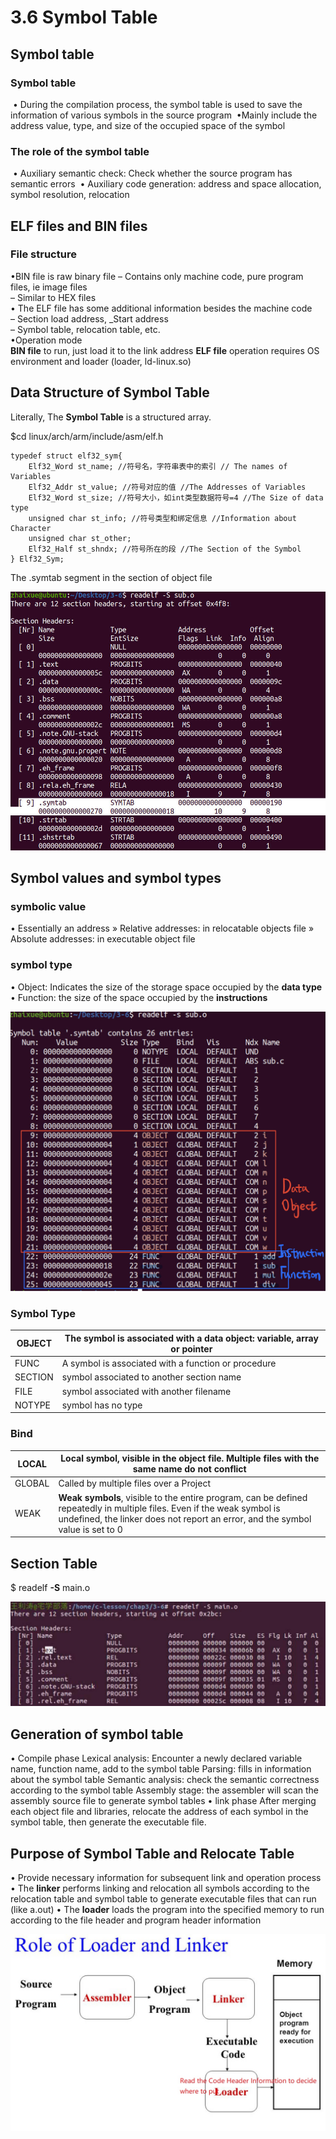 # 3.6  Symbol Table



## Symbol table

### Symbol table

​	• During the compilation process, the symbol table is used to save the information of various symbols in the source program
​	•Mainly include the address value, type, and size of the occupied space of the symbol

### The role of the symbol table

​	• Auxiliary semantic check: Check whether the source program has semantic errors
​	• Auxiliary code generation: address and space allocation, symbol resolution, relocation

## ELF files and BIN files

### File structure

•BIN file is raw binary file
	– Contains only machine code, pure program files, ie image files  
	– Similar to HEX files  
• The ELF file has some additional information besides the machine code  
	– Section load address, _Start address  
	– Symbol table, relocation table, etc.  
•Operation mode  
	**BIN file** to run, just load it to the link address
	**ELF file** operation requires OS environment and loader (loader, ld-linux.so)



## Data Structure of Symbol Table

Literally, The **Symbol Table** is a structured array.

$cd linux/arch/arm/include/asm/elf.h

```
typedef struct elf32_sym{ 
	Elf32_Word st_name; //符号名，字符串表中的索引 // The names of Variables
	Elf32_Addr st_value; //符号对应的值 //The Addresses of Variables
	Elf32_Word st_size; //符号大小，如int类型数据符号=4 //The Size of data type
	unsigned char st_info; //符号类型和绑定信息 //Information about Character
	unsigned char st_other; 
	Elf32_Half st_shndx; //符号所在的段 //The Section of the Symbol
} Elf32_Sym;
```

The .symtab segment in the section of object file

![01](https://github.com/knightsummon/02-Computer-underlying-programming-and-system-optimization/blob/main/03%20Compile%20Linking%20and%20Run%20the%20Program/3.6%20Character%20Table.assets/01.jpg)

## Symbol values and symbol types

### symbolic value

• Essentially an address
» Relative addresses: in relocatable objects file
» Absolute addresses: in executable object file

### symbol type

• Object: Indicates the size of the storage space occupied by the **data type**
• Function: the size of the space occupied by the **instructions**

![02](https://github.com/knightsummon/02-Computer-underlying-programming-and-system-optimization/blob/main/03%20Compile%20Linking%20and%20Run%20the%20Program/3.6%20Character%20Table.assets/02.jpg)

### Symbol Type

| OBJECT  | The symbol is associated with a data object: variable, array or pointer |
| ------- | ------------------------------------------------------------ |
| FUNC    | A symbol is associated with a function or procedure          |
| SECTION | symbol associated to another section name                    |
| FILE    | symbol associated with another filename                      |
| NOTYPE  | symbol has no type                                           |

### Bind

| LOCAL  | Local symbol, visible in the object file. Multiple files with the same name do not conflict |
| ------ | ------------------------------------------------------------ |
| GLOBAL | Called by multiple files over a Project                      |
| WEAK   | **Weak symbols**, visible to the entire program, can be defined repeatedly in multiple files. Even if the weak symbol is undefined, the linker does not report an error, and the symbol value is set to 0 |



## Section Table

$ readelf **-S** main.o 

![03](https://github.com/knightsummon/02-Computer-underlying-programming-and-system-optimization/blob/main/03%20Compile%20Linking%20and%20Run%20the%20Program/3.6%20Character%20Table.assets/03.jpg)

## Generation of symbol table

• Compile phase
	Lexical analysis: Encounter a newly declared variable name, function name, add to the symbol table
	Parsing: fills in information about the symbol table
	Semantic analysis: check the semantic correctness according to the symbol table
	Assembly stage: the assembler will scan the assembly source file to generate symbol tables
• link phase
	After merging each object file and libraries, relocate the address of each symbol in the symbol table, then generate the executable file.

## Purpose of Symbol Table and Relocate Table

• Provide necessary information for subsequent link and operation process
• The **linker** performs linking and relocation all symbols according to the relocation table and symbol table to generate executable files that can run (like a.out)
• The **loader** loads the program into the specified memory to run according to the file header and program header information

![04](https://github.com/knightsummon/02-Computer-underlying-programming-and-system-optimization/blob/main/03%20Compile%20Linking%20and%20Run%20the%20Program/3.6%20Character%20Table.assets/04.jpg)
